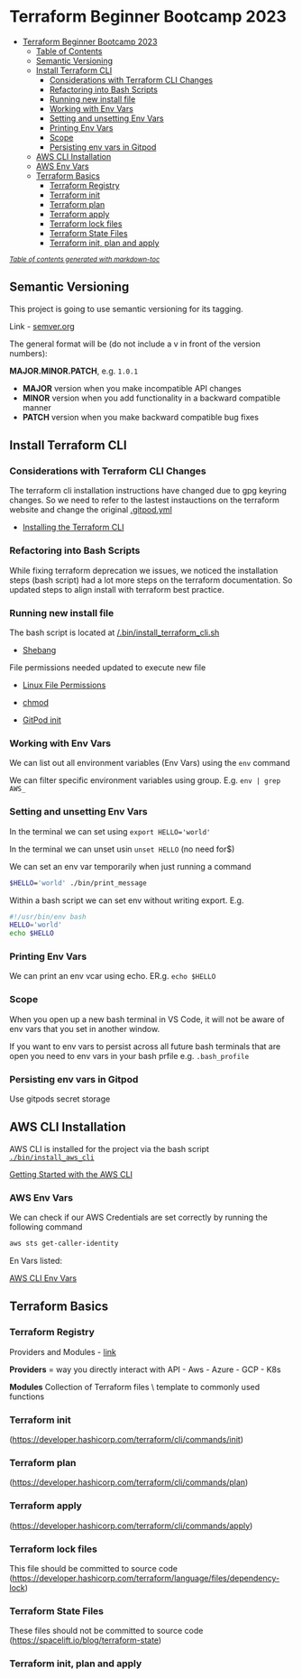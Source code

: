 # Terraform Beginner Bootcamp 2023

- [Terraform Beginner Bootcamp 2023](#terraform-beginner-bootcamp-2023)
  * [Table of Contents](#table-of-contents)
  * [Semantic Versioning](#semantic-versioning)
  * [Install Terraform CLI](#install-terraform-cli)
    + [Considerations with Terraform CLI Changes](#considerations-with-terraform-cli-changes)
    + [Refactoring into Bash Scripts](#refactoring-into-bash-scripts)
    + [Running new install file](#running-new-install-file)
    + [Working with Env Vars](#working-with-env-vars)
    + [Setting and unsetting Env Vars](#setting-and-unsetting-env-vars)
    + [Printing Env Vars](#printing-env-vars)
    + [Scope](#scope)
    + [Persisting env vars in Gitpod](#persisting-env-vars-in-gitpod)
  * [AWS CLI Installation](#aws-cli-installation)
  * [AWS Env Vars](#aws-env-vars)
  * [Terraform Basics](#terraform-basics)
    + [Terraform Registry](#terraform-registry)
    + [Terraform init](#terraform-init)
    + [Terraform plan](#terraform-plan)
    + [Terraform apply](#terraform-apply)
    + [Terraform lock files](#terraform-lock-files)
    + [Terraform State Files](#terraform-state-files)
    + [Terraform init, plan and apply](#terraform-init--plan-and-apply)

<small><i><a href='http://ecotrust-canada.github.io/markdown-toc/'>Table of contents generated with markdown-toc</a></i></small>


## Semantic Versioning

This project is going to use semantic versioning for its tagging.

Link - [semver.org](https://semver.org/)

The general format will be (do not include a v in front of  the version numbers):

**MAJOR.MINOR.PATCH**, e.g. `1.0.1`

- **MAJOR** version when you make incompatible API changes
- **MINOR** version when you add functionality in a backward compatible manner
- **PATCH** version when you make backward compatible bug fixes

## Install Terraform CLI
### Considerations with Terraform CLI Changes
The terraform cli installation instructions have changed due to gpg keyring changes. So we need to refer to the lastest instauctions on the terraform website and change the original [.gitpod.yml](.gitpod.yml)

- [Installing the Terraform CLI](https://developer.hashicorp.com/terraform/tutorials/aws-get-started/install-cli)

### Refactoring into Bash Scripts

While fixing terraform deprecation we issues, we noticed the installation steps (bash script) had a lot more steps on the terraform documentation. So updated steps to align install with terraform best practice.

### Running new install file
The bash script is located at [/.bin/install_terraform_cli.sh](/bin/install_terraform_cli.sh)
- [Shebang](https://en.wikipedia.org/wiki/Shebang_(Unix))

File permissions needed updated to execute new file
- [Linux File Permissions](https://www.redhat.com/sysadmin/linux-file-permissions-explained)

- [chmod](https://en.wikipedia.org/wiki/Chmod)

- [GitPod init](https://www.gitpod.io/docs/configure/workspaces/tasks#prebuild-and-new-workspaces)


### Working with Env Vars
We can list out all environment variables (Env Vars) using the `env` command

We can filter specific environment variables using group. E.g. `env | grep AWS_`

### Setting and unsetting Env Vars

In the terminal we can set using `export HELLO='world'`

In the terminal we can unset usin `unset HELLO` (no need for$)

We can set an env var temporarily when just running a command 
```sh
$HELLO='world' ./bin/print_message
```
Within a bash script we can set env without writing export. E.g.

```sh
#!/usr/bin/env bash
HELLO='world'
echo $HELLO
```
### Printing Env Vars

We can print an env vcar using echo. ER.g. `echo $HELLO`

### Scope

When you open up a new bash terminal in VS Code, it will not be aware of env vars that you set in another window. 

If you want to env vars to persist across all future bash terminals that are open you need to env vars in your bash prfile e.g. `.bash_profile`

### Persisting env vars in Gitpod
Use gitpods secret storage


## AWS CLI Installation

AWS CLI is installed for the project via the bash script [`./bin/install_aws_cli`](./bin/install_aws_cli)

[Getting Started with the AWS CLI](https://docs.aws.amazon.com/cli/latest/userguide/getting-started-install.html) 


### AWS Env Vars
We can check if our AWS Credentials are set correctly by running the following command
```sh
aws sts get-caller-identity
```

En Vars listed:

[AWS CLI Env Vars](https://docs.aws.amazon.com/cli/latest/userguide/cli-configure-envvars.html)

## Terraform Basics

### Terraform Registry
Providers and Modules - [link](https://registry.terraform.io/)

**Providers** = way you directly interact with API
	- Aws
	- Azure
	- GCP
	- K8s

**Modules** Collection of Terraform files \ template to commonly used functions

### Terraform init
(https://developer.hashicorp.com/terraform/cli/commands/init)

### Terraform plan
(https://developer.hashicorp.com/terraform/cli/commands/plan)

### Terraform apply
(https://developer.hashicorp.com/terraform/cli/commands/apply)

### Terraform lock files
This file should be committed to source code
(https://developer.hashicorp.com/terraform/language/files/dependency-lock)

### Terraform State Files
These files should not be committed to source code
(https://spacelift.io/blog/terraform-state)

### Terraform init, plan and apply
